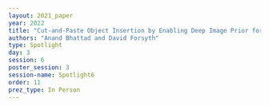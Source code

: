 ```yaml
---
layout: 2021_paper
year: 2022
title: "Cut-and-Paste Object Insertion by Enabling Deep Image Prior for Reshading"
authors: "Anand Bhattad and David Forsyth"
type: Spotlight
day: 3
session: 6
poster_session: 3
session-name: Spotlight6
order: 11
prez_type: In Person
---
```

